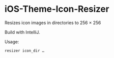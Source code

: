 # iOS-Theme-Icon-Resizer
Resizes icon images in directories to 256 × 256

Build with IntelliJ.

Usage:
```
resizer icon_dir …
```

